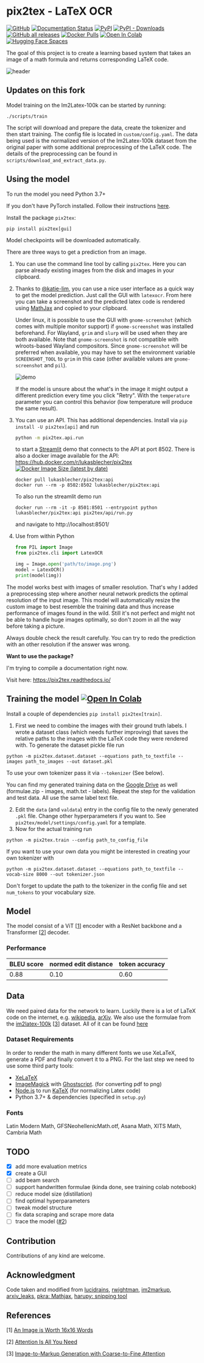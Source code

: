 # pix2tex - LaTeX OCR

[![GitHub](https://img.shields.io/github/license/lukas-blecher/LaTeX-OCR)](https://github.com/lukas-blecher/LaTeX-OCR) [![Documentation Status](https://readthedocs.org/projects/pix2tex/badge/?version=latest)](https://pix2tex.readthedocs.io/en/latest/?badge=latest) [![PyPI](https://img.shields.io/pypi/v/pix2tex?logo=pypi)](https://pypi.org/project/pix2tex) [![PyPI - Downloads](https://img.shields.io/pypi/dm/pix2tex?logo=pypi)](https://pypi.org/project/pix2tex) [![GitHub all releases](https://img.shields.io/github/downloads/lukas-blecher/LaTeX-OCR/total?color=blue&logo=github)](https://github.com/lukas-blecher/LaTeX-OCR/releases) [![Docker Pulls](https://img.shields.io/docker/pulls/lukasblecher/pix2tex?logo=docker)](https://hub.docker.com/r/lukasblecher/pix2tex) [![Open In Colab](https://colab.research.google.com/assets/colab-badge.svg)](https://colab.research.google.com/github/lukas-blecher/LaTeX-OCR/blob/main/notebooks/LaTeX_OCR_test.ipynb) [![Hugging Face Spaces](https://img.shields.io/badge/🤗%20Hugging%20Face-Spaces-blue)](https://huggingface.co/spaces/lukbl/LaTeX-OCR)

The goal of this project is to create a learning based system that takes an image of a math formula and returns corresponding LaTeX code.

![header](https://user-images.githubusercontent.com/55287601/109183599-69431f00-778e-11eb-9809-d42b9451e018.png)

## Updates on this fork

Model training on the Im2Latex-100k can be started by running:

```
./scripts/train
```

The script will download and prepare the data, create the tokenizer and then start training. The config file is located in `custom/config.yaml`. The data being used is the normalized version of the Im2Latex-100k dataset from the original paper with some additional preprocessing of the LaTeX code. The details of the preprocessing can be found in `scripts/download_and_extract_data.py`.

## Using the model

To run the model you need Python 3.7+

If you don't have PyTorch installed. Follow their instructions [here](https://pytorch.org/get-started/locally/).

Install the package `pix2tex`:

```
pip install pix2tex[gui]
```

Model checkpoints will be downloaded automatically.

There are three ways to get a prediction from an image.

1. You can use the command line tool by calling `pix2tex`. Here you can parse already existing images from the disk and images in your clipboard.

2. Thanks to [@katie-lim](https://github.com/katie-lim), you can use a nice user interface as a quick way to get the model prediction. Just call the GUI with `latexocr`. From here you can take a screenshot and the predicted latex code is rendered using [MathJax](https://www.mathjax.org/) and copied to your clipboard.

   Under linux, it is possible to use the GUI with `gnome-screenshot` (which comes with multiple monitor support) if `gnome-screenshot` was installed beforehand. For Wayland, `grim` and `slurp` will be used when they are both available. Note that `gnome-screenshot` is not compatible with wlroots-based Wayland compositors. Since `gnome-screenshot` will be preferred when available, you may have to set the environment variable `SCREENSHOT_TOOL` to `grim` in this case (other available values are `gnome-screenshot` and `pil`).

   ![demo](https://user-images.githubusercontent.com/55287601/117812740-77b7b780-b262-11eb-81f6-fc19766ae2ae.gif)

   If the model is unsure about the what's in the image it might output a different prediction every time you click "Retry". With the `temperature` parameter you can control this behavior (low temperature will produce the same result).

3. You can use an API. This has additional dependencies. Install via `pip install -U pix2tex[api]` and run

   ```bash
   python -m pix2tex.api.run
   ```

   to start a [Streamlit](https://streamlit.io/) demo that connects to the API at port 8502. There is also a docker image available for the API: https://hub.docker.com/r/lukasblecher/pix2tex [![Docker Image Size (latest by date)](https://img.shields.io/docker/image-size/lukasblecher/pix2tex?logo=docker)](https://hub.docker.com/r/lukasblecher/pix2tex)

   ```
   docker pull lukasblecher/pix2tex:api
   docker run --rm -p 8502:8502 lukasblecher/pix2tex:api
   ```

   To also run the streamlit demo run

   ```
   docker run --rm -it -p 8501:8501 --entrypoint python lukasblecher/pix2tex:api pix2tex/api/run.py
   ```

   and navigate to http://localhost:8501/

4. Use from within Python

   ```python
   from PIL import Image
   from pix2tex.cli import LatexOCR

   img = Image.open('path/to/image.png')
   model = LatexOCR()
   print(model(img))
   ```

The model works best with images of smaller resolution. That's why I added a preprocessing step where another neural network predicts the optimal resolution of the input image. This model will automatically resize the custom image to best resemble the training data and thus increase performance of images found in the wild. Still it's not perfect and might not be able to handle huge images optimally, so don't zoom in all the way before taking a picture.

Always double check the result carefully. You can try to redo the prediction with an other resolution if the answer was wrong.

**Want to use the package?**

I'm trying to compile a documentation right now.

Visit here: https://pix2tex.readthedocs.io/

## Training the model [![Open In Colab](https://colab.research.google.com/assets/colab-badge.svg)](https://colab.research.google.com/github/lukas-blecher/LaTeX-OCR/blob/main/notebooks/LaTeX_OCR_training.ipynb)

Install a couple of dependencies `pip install pix2tex[train]`.

1. First we need to combine the images with their ground truth labels. I wrote a dataset class (which needs further improving) that saves the relative paths to the images with the LaTeX code they were rendered with. To generate the dataset pickle file run

```
python -m pix2tex.dataset.dataset --equations path_to_textfile --images path_to_images --out dataset.pkl
```

To use your own tokenizer pass it via `--tokenizer` (See below).

You can find my generated training data on the [Google Drive](https://drive.google.com/drive/folders/13CA4vAmOmD_I_dSbvLp-Lf0s6KiaNfuO) as well (formulae.zip - images, math.txt - labels). Repeat the step for the validation and test data. All use the same label text file.

2. Edit the `data` (and `valdata`) entry in the config file to the newly generated `.pkl` file. Change other hyperparameters if you want to. See `pix2tex/model/settings/config.yaml` for a template.
3. Now for the actual training run

```
python -m pix2tex.train --config path_to_config_file
```

If you want to use your own data you might be interested in creating your own tokenizer with

```
python -m pix2tex.dataset.dataset --equations path_to_textfile --vocab-size 8000 --out tokenizer.json
```

Don't forget to update the path to the tokenizer in the config file and set `num_tokens` to your vocabulary size.

## Model

The model consist of a ViT [[1](#References)] encoder with a ResNet backbone and a Transformer [[2](#References)] decoder.

### Performance

| BLEU score | normed edit distance | token accuracy |
| ---------- | -------------------- | -------------- |
| 0.88       | 0.10                 | 0.60           |

## Data

We need paired data for the network to learn. Luckily there is a lot of LaTeX code on the internet, e.g. [wikipedia](https://www.wikipedia.org), [arXiv](https://www.arxiv.org). We also use the formulae from the [im2latex-100k](https://zenodo.org/record/56198#.V2px0jXT6eA) [[3](#References)] dataset.
All of it can be found [here](https://drive.google.com/drive/folders/13CA4vAmOmD_I_dSbvLp-Lf0s6KiaNfuO)

### Dataset Requirements

In order to render the math in many different fonts we use XeLaTeX, generate a PDF and finally convert it to a PNG. For the last step we need to use some third party tools:

- [XeLaTeX](https://www.ctan.org/pkg/xetex)
- [ImageMagick](https://imagemagick.org/) with [Ghostscript](https://www.ghostscript.com/index.html). (for converting pdf to png)
- [Node.js](https://nodejs.org/) to run [KaTeX](https://github.com/KaTeX/KaTeX) (for normalizing Latex code)
- Python 3.7+ & dependencies (specified in `setup.py`)

### Fonts

Latin Modern Math, GFSNeohellenicMath.otf, Asana Math, XITS Math, Cambria Math

## TODO

- [x] add more evaluation metrics
- [x] create a GUI
- [ ] add beam search
- [ ] support handwritten formulae (kinda done, see training colab notebook)
- [ ] reduce model size (distillation)
- [ ] find optimal hyperparameters
- [ ] tweak model structure
- [ ] fix data scraping and scrape more data
- [ ] trace the model ([#2](https://github.com/lukas-blecher/LaTeX-OCR/issues/2))

## Contribution

Contributions of any kind are welcome.

## Acknowledgment

Code taken and modified from [lucidrains](https://github.com/lucidrains), [rwightman](https://github.com/rwightman/pytorch-image-models), [im2markup](https://github.com/harvardnlp/im2markup), [arxiv_leaks](https://github.com/soskek/arxiv_leaks), [pkra: Mathjax](https://github.com/pkra/MathJax-single-file), [harupy: snipping tool](https://github.com/harupy/snipping-tool)

## References

[1] [An Image is Worth 16x16 Words](https://arxiv.org/abs/2010.11929)

[2] [Attention Is All You Need](https://arxiv.org/abs/1706.03762)

[3] [Image-to-Markup Generation with Coarse-to-Fine Attention](https://arxiv.org/abs/1609.04938v2)
